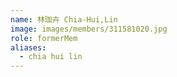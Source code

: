```yaml
---
name: 林珈卉 Chia-Hui,Lin 
image: images/members/311581020.jpg 
role: formerMem
aliases:
  - chia hui lin
---
```

